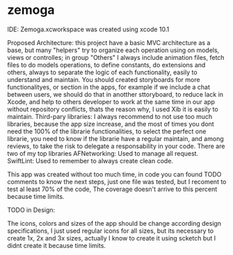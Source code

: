# zemoga
IDE:
Zemoga.xcworkspace was created using xcode 10.1

Proposed Architecture:
this project have a basic MVC architecture as a base, but many "helpers" try to organize each operation using on models, views or controlles; in group "Others" I always include animation files, fetch files to do models operations, to define constants, do extensions and others, always to separate the logic of each functionality, easily to understand and maintain.
You should created storyboards for more functionalityes, or section in the apps, for example if we include a chat between users, we should do that in anotther sttoryboard, to reduce lack in Xcode, and help to others developer to work at the same time in our app without repository conflicts, thats the reason why, I used Xib it is easily to maintain.
Third-pary libraries:
I always recommend to not use too much libraries, because the app size increase, and the most of times you dont need the 100% of the librarie functionalities, to select the perfect one librarie, you need to know if the librarie have a regular maintain, and among reviews, to take the risk to delegate a responsability in your code.
There are two of my top libraries
AFNetworking:
Used to manage all request.
SwiftLint:
Used to remember to always create clean code.

This app was created without too much time, in code you can found TODO comments to know the next steps, just one file was tested, but I recoment to test al least 70% of the code, The coverage doesn't arrive to this percent because time limits.

TODO in Design:

The icons, colors and sizes of the app should be change according design specifications, I just used regular icons for all sizes, but its necessary to create 1x, 2x and 3x sizes, actually I know to create it using scketch but I didnt create it because time limits.

